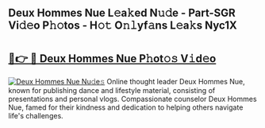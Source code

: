 ## Deux Hommes Nue L𝚎a𝚔ed N𝚞𝚍e - Part-SGR Vi𝚍𝚎o P𝚑𝚘tos - H𝚘𝚝 O𝚗𝚕yf𝚊ns L𝚎a𝚔s Nyc1X

# <h2><a href="http://kf324n8.oniu.top/?m=Deux+Hommes+Nue">🔗👉 🔴 Deux Hommes Nue P𝚑ot𝚘𝚜 V𝚒d𝚎o</a></h2>

[![Deux Hommes Nue Nu𝚍e𝚜](https://i.imgur.com/0qMVB7G.gif)](http://kf324n8.oniu.top/?m=Deux+Hommes+Nue)
Online thought leader Deux Hommes Nue, known for publishing dance and lifestyle material, consisting of presentations and personal vlogs. Compassionate counselor Deux Hommes Nue, famed for their kindness and dedication to helping others navigate life's challenges.  
